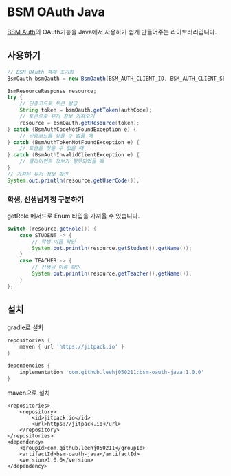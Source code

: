 # BSM OAuth Java
[BSM Auth](https://github.com/BSSM-BSM/BSM-Auth-Backend-V1)의 OAuth기능을 Java에서 사용하기 쉽게 만들어주는 라이브러리입니다.

## 사용하기
```java
// BSM OAuth 객체 초기화
BsmOauth bsmOauth = new BsmOauth(BSM_AUTH_CLIENT_ID, BSM_AUTH_CLIENT_SECRET);
```
```java
BsmResourceResponse resource;
try {
    // 인증코드로 토큰 발급
    String token = bsmOauth.getToken(authCode);
    // 토큰으로 유저 정보 가져오기
    resource = bsmOauth.getResource(token);
} catch (BsmAuthCodeNotFoundException e) {
    // 인증코드를 찾을 수 없을 때
} catch (BsmAuthTokenNotFoundException e) {
    // 토큰을 찾을 수 없을 때
} catch (BsmAuthInvalidClientException e) {
    // 클라이언트 정보가 잘못되었을 때
}
// 가져온 유저 정보 확인
System.out.println(resource.getUserCode());
```
### 학생, 선생님계정 구분하기
getRole 메서드로 Enum 타입을 가져올 수 있습니다.
```java
switch (resource.getRole()) {
    case STUDENT -> {
        // 학생 이름 확인
        System.out.println(resource.getStudent().getName());
    }
    case TEACHER -> {
        // 선생님 이름 확인
        System.out.println(resource.getTeacher().getName());
    }
};
```



## 설치
gradle로 설치
```gradle
repositories {
    maven { url 'https://jitpack.io' }
}

dependencies {
    implementation 'com.github.leehj050211:bsm-oauth-java:1.0.0'
}
```
maven으로 설치
```maven
<repositories>
    <repository>
        <id>jitpack.io</id>
        <url>https://jitpack.io</url>
    </repository>
</repositories>
<dependency>
    <groupId>com.github.leehj050211</groupId>
    <artifactId>bsm-oauth-java</artifactId>
    <version>1.0.0</version>
</dependency>
```
